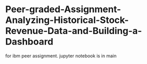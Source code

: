 # Peer-graded-Assignment-Analyzing-Historical-Stock-Revenue-Data-and-Building-a-Dashboard

for ibm peer assignment. jupyter notebook is in main
